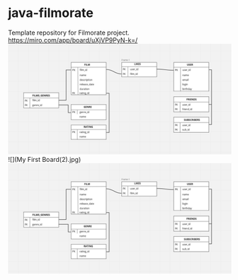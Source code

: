 # java-filmorate
Template repository for Filmorate project.
https://miro.com/app/board/uXjVP9PyN-k=/
![img.png](img.png)
![](My First Board(2).jpg)
![Image alt](https://github.com/57Dragn57/java-filmorate/raw/add-database/img.png)